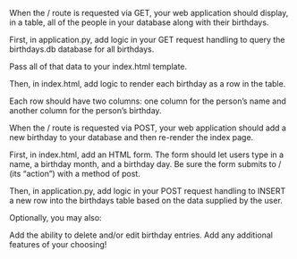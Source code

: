 When the / route is requested via GET, your web application should display, in a table,
all of the people in your database along with their birthdays.


First, in application.py, add logic in your GET request handling to query the birthdays.db
database for all birthdays.

Pass all of that data to your index.html template.


Then, in index.html, add logic to render each birthday as a row in the table.

Each row should have two columns: one column for the person’s name and another column for the person’s birthday.

When the / route is requested via POST, your web application should add a new birthday to your database and then re-render the index page.

First, in index.html, add an HTML form.
The form should let users type in a name, a birthday month, and a birthday day.
Be sure the form submits to / (its “action”) with a method of post.

Then, in application.py, add logic in your POST request handling to INSERT a new row into the birthdays
table based on the data supplied by the user.

Optionally, you may also:

Add the ability to delete and/or edit birthday entries.
Add any additional features of your choosing!